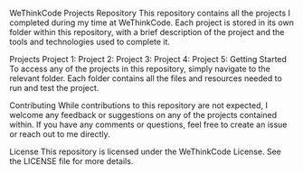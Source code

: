 WeThinkCode Projects Repository
This repository contains all the projects I completed during my time at WeThinkCode. Each project is stored in its own folder within this repository, with a brief description of the project and the tools and technologies used to complete it.

Projects
Project 1: 
Project 2: 
Project 3: 
Project 4: 
Project 5: 
Getting Started
To access any of the projects in this repository, simply navigate to the relevant folder. Each folder contains all the files and resources needed to run and test the project.

Contributing
While contributions to this repository are not expected, I welcome any feedback or suggestions on any of the projects contained within. If you have any comments or questions, feel free to create an issue or reach out to me directly.

License
This repository is licensed under the WeThinkCode License. See the LICENSE file for more details.
